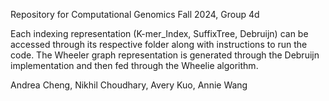 Repository for Computational Genomics Fall 2024, Group 4d

Each indexing representation (K-mer_Index, SuffixTree, Debruijn) can be accessed through its respective folder along with instructions to run the code. The Wheeler graph representation is generated through the Debruijn implementation and then fed through the Wheelie algorithm.

Andrea Cheng, Nikhil Choudhary, Avery Kuo, Annie Wang
